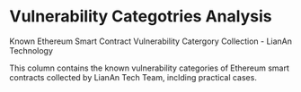 # Vulnerability Categotries Analysis


Known Ethereum Smart Contract Vulnerability Catergory Collection - LianAn Technology

This column contains the known vulnerability categories of Ethereum smart contracts collected by LianAn Tech Team, inclding practical cases. 
